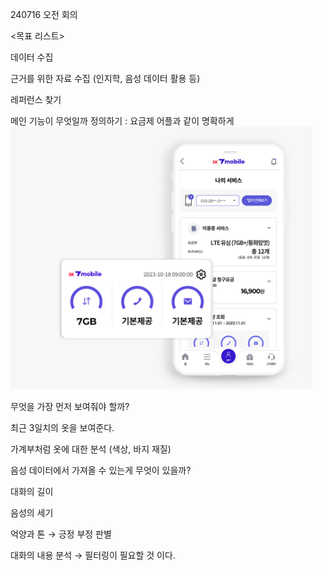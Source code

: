 240716 오전 회의

<목표 리스트>

데이터 수집

근거를 위한 자료 수집 (인지학, 음성 데이터 활용 등)

레퍼런스 찾기

메인 기능이 무엇일까 정의하기 : 요금제 어플과 같이 명확하게 
![alt text](image.png)

무엇을 가장 먼저 보여줘야 할까?

최근 3일치의 옷을 보여준다.

가계부처럼 옷에 대한 분석 (색상, 바지 재질)

음성 데이터에서 가져올 수 있는게 무엇이 있을까?

대화의 길이

음성의 세기

억양과 톤 → 긍정 부정 판별 

대화의 내용 분석 → 필터링이 필요할 것 이다.